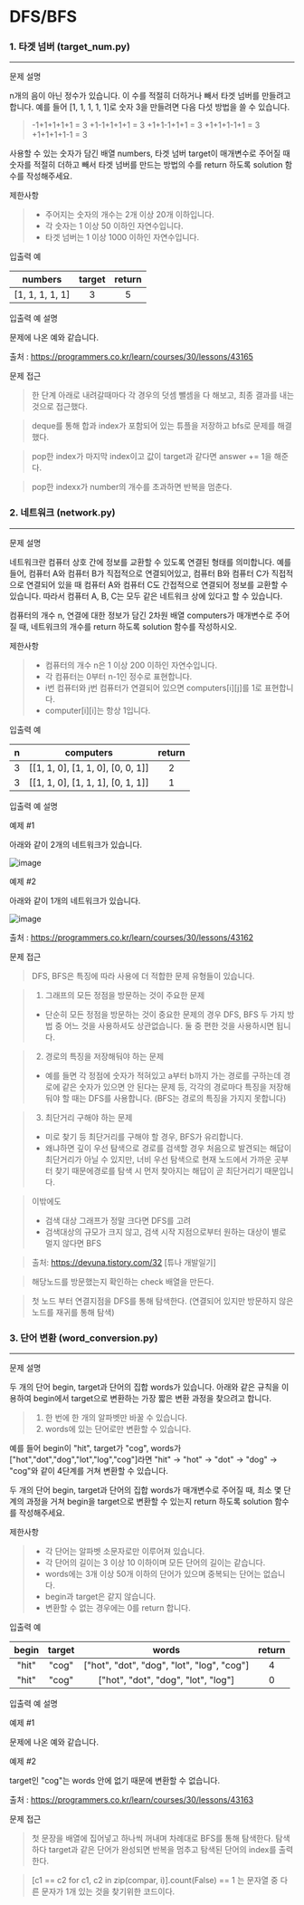 # DFS/BFS
### 1. 타겟 넘버 (target_num.py)
---
문제 설명

n개의 음이 아닌 정수가 있습니다. 이 수를 적절히 더하거나 빼서 타겟 넘버를 만들려고 합니다. 예를 들어 [1, 1, 1, 1, 1]로 숫자 3을 만들려면 다음 다섯 방법을 쓸 수 있습니다.

> -1+1+1+1+1 = 3
> +1-1+1+1+1 = 3
> +1+1-1+1+1 = 3
> +1+1+1-1+1 = 3
> +1+1+1+1-1 = 3

사용할 수 있는 숫자가 담긴 배열 numbers, 타겟 넘버 target이 매개변수로 주어질 때 숫자를 적절히 더하고 빼서 타겟 넘버를 만드는 방법의 수를 return 하도록 solution 함수를 작성해주세요.

제한사항
> * 주어지는 숫자의 개수는 2개 이상 20개 이하입니다.
> * 각 숫자는 1 이상 50 이하인 자연수입니다.
> * 타겟 넘버는 1 이상 1000 이하인 자연수입니다.

입출력 예

|numbers|target|return|
|:-----:|:----:|:----:|
|[1, 1, 1, 1, 1]|3|5|

입출력 예 설명

문제에 나온 예와 같습니다.

출처 : https://programmers.co.kr/learn/courses/30/lessons/43165

문제 접근
> 한 단계 아래로 내려갈때마다 각 경우의 덧셈 뺄셈을 다 해보고, 최종 결과를 내는 것으로 접근했다.

> deque를 통해 합과 index가 포함되어 있는 튜플을 저장하고 bfs로 문제를 해결했다.

> pop한 index가 마지막 index이고 값이 target과 같다면 answer += 1을 해준다.

> pop한 indexx가 number의 개수를 초과하면 반복을 멈춘다.


### 2. 네트워크 (network.py)
---
문제 설명

네트워크란 컴퓨터 상호 간에 정보를 교환할 수 있도록 연결된 형태를 의미합니다. 예를 들어, 컴퓨터 A와 컴퓨터 B가 직접적으로 연결되어있고, 컴퓨터 B와 컴퓨터 C가 직접적으로 연결되어 있을 때 컴퓨터 A와 컴퓨터 C도 간접적으로 연결되어 정보를 교환할 수 있습니다. 따라서 컴퓨터 A, B, C는 모두 같은 네트워크 상에 있다고 할 수 있습니다.

컴퓨터의 개수 n, 연결에 대한 정보가 담긴 2차원 배열 computers가 매개변수로 주어질 때, 네트워크의 개수를 return 하도록 solution 함수를 작성하시오.

제한사항
> * 컴퓨터의 개수 n은 1 이상 200 이하인 자연수입니다.
> * 각 컴퓨터는 0부터 n-1인 정수로 표현합니다.
> * i번 컴퓨터와 j번 컴퓨터가 연결되어 있으면 computers[i][j]를 1로 표현합니다.
> * computer[i][i]는 항상 1입니다.

입출력 예

|n|computers|return|
|:-:|:-----:|:----:|
|3|[[1, 1, 0], [1, 1, 0], [0, 0, 1]]|2|
|3|[[1, 1, 0], [1, 1, 1], [0, 1, 1]]|1|

입출력 예 설명

예제 #1

아래와 같이 2개의 네트워크가 있습니다.

![image](https://user-images.githubusercontent.com/57613321/129688070-bfda3655-5ef4-4b5d-867a-bdf6ca5f63dc.png)

예제 #2

아래와 같이 1개의 네트워크가 있습니다.

![image](https://user-images.githubusercontent.com/57613321/129688088-53b1bfb6-5556-4d72-847b-cc4491f9c9b1.png)

출처 : https://programmers.co.kr/learn/courses/30/lessons/43162

문제 접근
> DFS, BFS은 특징에 따라 사용에 더 적합한 문제 유형들이 있습니다.

> 1) 그래프의 모든 정점을 방문하는 것이 주요한 문제
> * 단순히 모든 정점을 방문하는 것이 중요한 문제의 경우 DFS, BFS 두 가지 방법 중 어느 것을 사용하셔도 상관없습니다.
둘 중 편한 것을 사용하시면 됩니다.

> 2) 경로의 특징을 저장해둬야 하는 문제
> * 예를 들면 각 정점에 숫자가 적혀있고 a부터 b까지 가는 경로를 구하는데 경로에 같은 숫자가 있으면 안 된다는 문제 등, 각각의 경로마다 특징을 저장해둬야 할 때는 DFS를 사용합니다. (BFS는 경로의 특징을 가지지 못합니다)

> 3) 최단거리 구해야 하는 문제
> * 미로 찾기 등 최단거리를 구해야 할 경우, BFS가 유리합니다.
> * 왜냐하면 깊이 우선 탐색으로 경로를 검색할 경우 처음으로 발견되는 해답이 최단거리가 아닐 수 있지만, 
너비 우선 탐색으로 현재 노드에서 가까운 곳부터 찾기 때문에경로를 탐색 시 먼저 찾아지는 해답이 곧 최단거리기 때문입니다.

> 이밖에도 
> - 검색 대상 그래프가 정말 크다면 DFS를 고려
> - 검색대상의 규모가 크지 않고, 검색 시작 지점으로부터 원하는 대상이 별로 멀지 않다면 BFS

> 출처: https://devuna.tistory.com/32 [튜나 개발일기]

> 해당노드를 방문했는지 확인하는 check 배열을 만든다.

> 첫 노드 부터 연결지점을 DFS를 통해 탐색한다. (연결되어 있지만 방문하지 않은 노드를 재귀를 통해 탐색)


### 3. 단어 변환 (word_conversion.py)
---
문제 설명

두 개의 단어 begin, target과 단어의 집합 words가 있습니다. 아래와 같은 규칙을 이용하여 begin에서 target으로 변환하는 가장 짧은 변환 과정을 찾으려고 합니다.

> 1. 한 번에 한 개의 알파벳만 바꿀 수 있습니다.
> 2. words에 있는 단어로만 변환할 수 있습니다.

예를 들어 begin이 "hit", target가 "cog", words가 ["hot","dot","dog","lot","log","cog"]라면 "hit" -> "hot" -> "dot" -> "dog" -> "cog"와 같이 4단계를 거쳐 변환할 수 있습니다.

두 개의 단어 begin, target과 단어의 집합 words가 매개변수로 주어질 때, 최소 몇 단계의 과정을 거쳐 begin을 target으로 변환할 수 있는지 return 하도록 solution 함수를 작성해주세요.

제한사항
> * 각 단어는 알파벳 소문자로만 이루어져 있습니다.
> * 각 단어의 길이는 3 이상 10 이하이며 모든 단어의 길이는 같습니다.
> * words에는 3개 이상 50개 이하의 단어가 있으며 중복되는 단어는 없습니다.
> * begin과 target은 같지 않습니다.
> * 변환할 수 없는 경우에는 0를 return 합니다.

입출력 예

|begin|target|words|return|
|:---:|:----:|:---:|:----:|
|"hit"|"cog"|["hot", "dot", "dog", "lot", "log", "cog"]|4|
|"hit"|"cog"|["hot", "dot", "dog", "lot", "log"]|0|

입출력 예 설명

예제 #1

문제에 나온 예와 같습니다.

예제 #2

target인 "cog"는 words 안에 없기 때문에 변환할 수 없습니다.

출처 : https://programmers.co.kr/learn/courses/30/lessons/43163

문제 접근
> 첫 문장을 배열에 집어넣고 하나씩 꺼내며 차례대로 BFS를 통해 탐색한다. 탐색하다 target과 같은 단어가 완성되면 반복을 멈추고 탐색된 단어의 index를 출력한다.

> [c1 == c2 for c1, c2 in zip(compar, i)].count(False) == 1 는 문자열 중 다른 문자가 1개 있는 것을 찾기위한 코드이다.